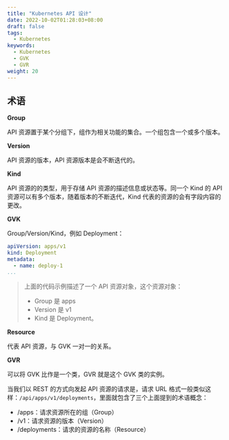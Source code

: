 ```yaml
---
title: "Kubernetes API 设计"
date: 2022-10-02T01:28:03+08:00
draft: false
tags: 
  - Kubernetes
keywords:
  - Kubernetes
  - GVK
  - GVR
weight: 20
---
```




## 术语

**Group**

API 资源置于某个分组下，组作为相关功能的集合。一个组包含一个或多个版本。

**Version**

API 资源的版本，API 资源版本是会不断迭代的。

**Kind**

API 资源的的类型，用于存储 API 资源的描述信息或状态等。同一个 Kind 的 API 资源可以有多个版本，随着版本的不断迭代，Kind 代表的资源的会有字段内容的更改。

**GVK**

Group/Version/Kind，例如 Deployment：

```yaml
apiVersion: apps/v1
kind: Deployment
metadata:
  - name: deploy-1
...
```

>   上面的代码示例描述了一个 API 资源对象，这个资源对象：
>
>   -   Group 是 apps
>   -   Version 是 v1
>   -   Kind 是 Deployment。

**Resource**

代表 API 资源，与 GVK 一对一的关系。

**GVR**

可以将 GVK 比作是一个类，GVR 就是这个 GVK 类的实例。



当我们以 REST 的方式向发起 API 资源的请求是，请求 URL 格式一般类似这样：`/api/apps/v1/deployments`，里面就包含了三个上面提到的术语概念：

-   /apps：请求资源所在的组（Group）
-   /v1：请求资源的版本（Version）
-   /deployments：请求的资源的名称（Resource）
